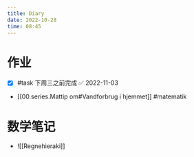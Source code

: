 ```yaml
---
title: Diary
date: 2022-10-28
time: 08:45
---
```


# 作业
- [x] #task 下周三之前完成 ✅ 2022-11-03
- [[00.series.Mattip om#Vandforbrug i hjemmet]] #matematik 

# 数学笔记
- ![[Regnehieraki]]


